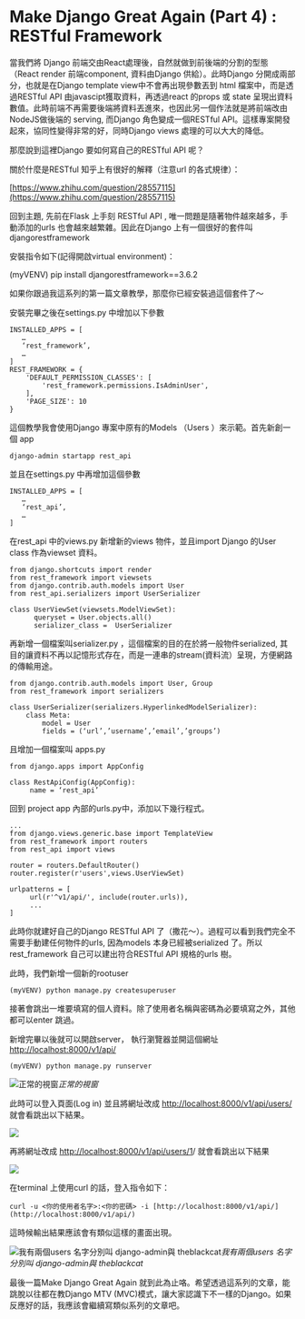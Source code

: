 
# Make Django Great Again (Part 4) : RESTful Framework



當我們將 Django 前端交由React處理後，自然就做到前後端的分割的型態（React render 前端component, 資料由Django 供給）。此時Django 分開成兩部分，也就是在Django template view中不會再出現參數丟到 html 檔案中，而是透過RESTful API 由javascipt獲取資料，再透過react 的props 或 state 呈現出資料數值。此時前端不再需要後端將資料丟進來，也因此另一個作法就是將前端改由NodeJS做後端的 serving, 而Django 角色變成一個RESTful API。這樣專案開發起來，協同性變得非常的好，同時Django views 處理的可以大大的降低。

那麼說到這裡Django 要如何寫自己的RESTful API 呢？

關於什麼是RESTful 知乎上有很好的解釋（注意url 的各式規律）：

[https://www.zhihu.com/question/28557115](https://www.zhihu.com/question/28557115)

回到主題, 先前在Flask 上手刻 RESTful API , 唯一問題是隨著物件越來越多，手動添加的urls 也會越來越繁雜。因此在Django 上有一個很好的套件叫 djangorestframework

安裝指令如下(記得開啟virtual environment)：

(myVENV) pip install djangorestframework==3.6.2

如果你跟過我這系列的第一篇文章教學，那麼你已經安裝過這個套件了～

安裝完畢之後在settings.py 中增加以下參數

    INSTALLED_APPS = [
       …
       ‘rest_framework’,
       …
    ]
    REST_FRAMEWORK = {
        'DEFAULT_PERMISSION_CLASSES': [
            'rest_framework.permissions.IsAdminUser',
        ],
        'PAGE_SIZE': 10
    }

這個教學我會使用Django 專案中原有的Models （Users ）來示範。首先新創一個 app

    django-admin startapp rest_api

並且在settings.py 中再增加這個參數

    INSTALLED_APPS = [
       …
       ‘rest_api’,
       …
    ]

在rest_api 中的views.py 新增新的views 物件，並且import Django 的User class 作為viewset 資料。

    from django.shortcuts import render
    from rest_framework import viewsets
    from django.contrib.auth.models import User
    from rest_api.serializers import UserSerializer

    class UserViewSet(viewsets.ModelViewSet):
          queryset = User.objects.all()
          serializer_class =  UserSerializer

再新增一個檔案叫serializer.py ，這個檔案的目的在於將一般物件serialized, 其目的讓資料不再以記憶形式存在，而是一連串的stream(資料流）呈現，方便網路的傳輸用途。

    from django.contrib.auth.models import User, Group
    from rest_framework import serializers

    class UserSerializer(serializers.HyperlinkedModelSerializer):
        class Meta:
            model = User
            fields = (‘url’,’username’,’email’,’groups’)

且增加一個檔案叫 apps.py

    from django.apps import AppConfig

    class RestApiConfig(AppConfig):
         name = ‘rest_api’

回到 project app 內部的urls.py中，添加以下幾行程式。

    ...
    from django.views.generic.base import TemplateView
    from rest_framework import routers
    from rest_api import views

    router = routers.DefaultRouter()
    router.register(r'users',views.UserViewSet)

    urlpatterns = [
         url(r'^v1/api/', include(router.urls)),
         ...
    ]

此時你就建好自己的Django RESTful API 了（撒花～）。過程可以看到我們完全不需要手動建任何物件的urls, 因為models 本身已經被serialized 了。所以rest_framework 自己可以建出符合RESTful API 規格的urls 樹。

此時，我們新增一個新的rootuser

    (myVENV) python manage.py createsuperuser

接著會跳出一堆要填寫的個人資料。除了使用者名稱與密碼為必要填寫之外，其他都可以enter 跳過。

新增完畢以後就可以開啟server， 執行瀏覽器並開這個網址 [http://localhost:8000/v1/api/](http://localhost:8000/v1/api/)

    (myVENV) python manage.py runserver

![正常的視窗](https://cdn-images-1.medium.com/max/2000/1*QNcoQzz2losIwxrfAJBf6w.png)*正常的視窗*

此時可以登入頁面(Log in) 並且將網址改成 [http://localhost:8000/v1/api/users/](http://localhost:8000/v1/api/users/) 就會看跳出以下結果。

![](https://cdn-images-1.medium.com/max/2000/1*T1y56T1lXhEBgvHUScGZ9Q.png)

再將網址改成 [http://localhost:8000/v1/api/users/1](http://localhost:8000/v1/api/users/1/)/ 就會看跳出以下結果

![](https://cdn-images-1.medium.com/max/2000/1*0lLgtRQyZvo-UQa_3xuWHQ.png)

在terminal 上使用curl 的話，登入指令如下：

    curl -u <你的使用者名字>:<你的密碼> -i [http://localhost:8000/v1/api/](http://localhost:8000/v1/api/)

這時候輸出結果應該會有類似這樣的畫面出現。

![我有兩個users 名字分別叫 django-admin與 theblackcat](https://cdn-images-1.medium.com/max/2000/1*QehJaDZ7J4aC8qecAXAM5Q.png)*我有兩個users 名字分別叫 django-admin與 theblackcat*

最後一篇Make Django Great Again 就到此為止咯。希望透過這系列的文章，能跳脫以往都在教Django MTV (MVC)模式，讓大家認識下不一樣的Django。如果反應好的話，我應該會繼續寫類似系列的文章吧。
